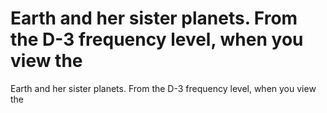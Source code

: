 # Earth and her sister planets. From the D-3 frequency level, when you view the

Earth and her sister planets. From the D-3 frequency level, when you view the